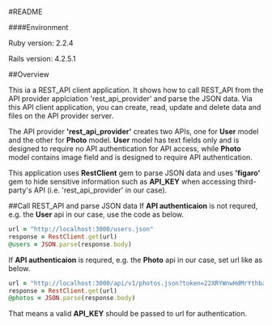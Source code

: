 #README

####Environment

Ruby version: 2.2.4

Rails version: 4.2.5.1


##Overview

This ia a REST_API client application. It shows how to call REST_API from the API provider applciation 'rest_api_provider' and parse the JSON data. 
Via this API client application, you can create, read, update and delete data and files on the API provider server.  

The API provider <b>'rest_api_provider'</b> creates two APIs, one for <b>User</b> model and the other for <b>Photo</b> model. 
<b>User</b> model has text fields only and is designed to require no API authentication for API access, 
while <b>Photo</b> model contains image field and is designed to require API authentication.

This application uses <b>RestClient</b> gem to parse JSON data and uses <b>'figaro'</b> gem to hide sensitive information 
such as <b>API_KEY</b> when accessing third-party's API (i.e. 'rest_api_provider' in our case).


##Call REST_API and parse JSON data
If <b>API authenticaion</b> is not requred, e.g. the <b>User</b> api in our case, use the code as below.

```ruby
url = "http://localhost:3000/users.json"
response = RestClient.get(url)
@users = JSON.parse(response.body)
```

If <b>API authenticaion</b> is requred, e.g. the <b>Photo</b> api in our case,  set url like as below.

```ruby
url = "http://localhost:3000/api/v1/photos.json?token=22XRYWnwHdMrYthba1PbtAtt"
response = RestClient.get(url)
@photos = JSON.parse(response.body)
```

That means a valid <b>API_KEY</b> should be passed to url for authentication. 




